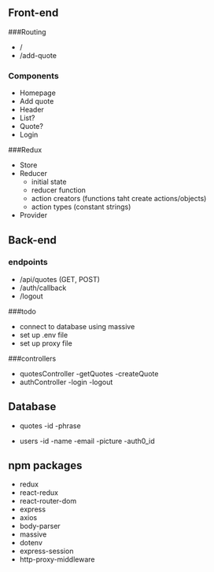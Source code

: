 ## Front-end

###Routing

- /
- /add-quote

### Components

- Homepage
- Add quote
- Header
- List?
- Quote?
- Login

###Redux

- Store
- Reducer
  - initial state
  - reducer function
  - action creators (functions taht create actions/objects)
  - action types (constant strings)
- Provider

## Back-end

### endpoints

- /api/quotes (GET, POST)
- /auth/callback
- /logout

###todo

- connect to database using massive
- set up .env file
- set up proxy file

###controllers

- quotesController
  -getQuotes
  -createQuote
- authController
  -login
  -logout

## Database

- quotes
  -id
  -phrase

- users
  -id
  -name
  -email
  -picture
  -auth0_id

## npm packages

- redux
- react-redux
- react-router-dom
- express
- axios
- body-parser
- massive
- dotenv
- express-session
- http-proxy-middleware
